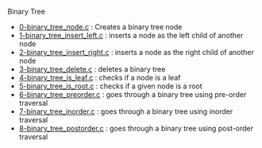 Binary Tree
* [0-binary_tree_node.c](0-binary_tree_node.c) : Creates a binary tree node
* [1-binary_tree_insert_left.c](1-binary_tree_insert_left.c) : inserts a node as the left child of another node
* [2-binary_tree_insert_right.c](2-binary_tree_insert_right.c) : inserts a node as the right child of another node
* [3-binary_tree_delete.c](3-binary_tree_delete.c) : deletes a binary tree
* [4-binary_tree_is_leaf.c](4-binary_tree_is_leaf.c) : checks if a node is a leaf
* [5-binary_tree_is_root.c](5-binary_tree_is_root.c) :  checks if a given node is a root
* [6-binary_tree_preorder.c](6-binary_tree_preorder.c) : goes through a binary tree using pre-order traversal
* [7-binary_tree_inorder.c](7-binary_tree_inorder) : goes through a binary tree using inorder traversal
* [8-binary_tree_postorder.c](8-binary_tree_postorder.c) : goes through a binary tree using post-order traversal
